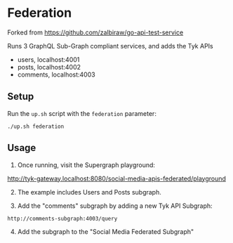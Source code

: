 # Federation

Forked from https://github.com/zalbiraw/go-api-test-service

Runs 3 GraphQL Sub-Graph compliant services, and adds the Tyk APIs
- users, localhost:4001
- posts, localhost:4002
- comments, localhost:4003

## Setup

Run the `up.sh` script with the `federation` parameter:

```
./up.sh federation
```

## Usage

1. Once running, visit the Supergraph playground:

http://tyk-gateway.localhost:8080/social-media-apis-federated/playground

2. The example includes Users and Posts subgraph.  

3. Add the "comments" subgraph by adding a new Tyk API Subgraph:
```
http://comments-subgraph:4003/query
```

4. Add the subgraph to the "Social Media Federated Subgraph"